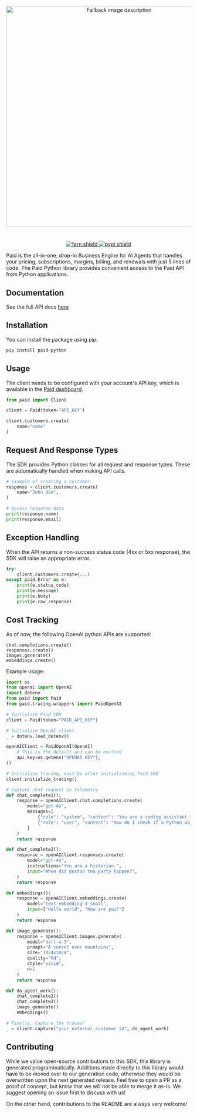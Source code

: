 <div align="center">
    <picture>
        <source media="(prefers-color-scheme: dark)" srcset="./assets/paid_light.svg" width=600>
        <source media="(prefers-color-scheme: light)" srcset="./assets/paid_dark.svg" width=600>
        <img alt="Fallback image description" src="./assets/paid_light.svg" width=600>
    </picture>
</div>

# 

<div align="center">
    <a href="https://buildwithfern.com?utm_source=github&utm_medium=github&utm_campaign=readme&utm_source=https%3A%2F%2Fgithub.com%2FAgentPaid%2Fpaid-python">
        <img src="https://img.shields.io/badge/%F0%9F%8C%BF-Built%20with%20Fern-brightgreen" alt="fern shield">
    </a>
    <a href="https://pypi.org/project/paid-python">
        <img src="https://img.shields.io/pypi/v/paid-python" alt="pypi shield">
    </a>
</div>

Paid is the all-in-one, drop-in Business Engine for AI Agents that handles your pricing, subscriptions, margins, billing, and renewals with just 5 lines of code. 
The Paid Python library provides convenient access to the Paid API from Python applications.

## Documentation

See the full API docs [here](https://paid.docs.buildwithfern.com/api-reference/api-reference/customers/list)

## Installation

You can install the package using pip:

```bash
pip install paid-python
```

## Usage

The client needs to be configured with your account's API key, which is available in the [Paid dashboard](https://app.paid.ai/agent-integration/api-keys). 

```python
from paid import Client

client = Paid(token="API_KEY")

client.customers.create(
    name="name"
)
```

## Request And Response Types

The SDK provides Python classes for all request and response types. These are automatically handled when making API calls.

```python
# Example of creating a customer
response = client.customers.create(
    name="John Doe",
)

# Access response data
print(response.name)
print(response.email)
```

## Exception Handling

When the API returns a non-success status code (4xx or 5xx response), the SDK will raise an appropriate error.

```python
try:
    client.customers.create(...)
except paid.Error as e:
    print(e.status_code)
    print(e.message)
    print(e.body)
    print(e.raw_response)
```

## Cost Tracking

As of now, the following OpenAI python APIs are supported:

```
chat.completions.create()
responses.create()
images.generate()
embeddings.create()
```

Example usage:

```python
import os
from openai import OpenAI
import dotenv
from paid import Paid
from paid.tracing.wrappers import PaidOpenAI

# Initialize Paid SDK
client = Paid(token="PAID_API_KEY")

# Initialize OpenAI client
_ = dotenv.load_dotenv()

openAIClient = PaidOpenAI(OpenAI(
    # This is the default and can be omitted
    api_key=os.getenv("OPENAI_KEY"),
))

# Initialize tracing, must be after initializeing Paid SKD
client.initialize_tracing()

# Capture chat request in telemetry
def chat_complete1():
    response = openAIClient.chat.completions.create(
        model="gpt-4o",
        messages=[
            {"role": "system", "content": "You are a coding assistant that talks like a pirate."},
            {"role": "user", "content": "How do I check if a Python object is an instance of a class?"}
        ]
    )
    return response

def chat_complete2():
    response = openAIClient.responses.create(
        model="gpt-4o",
        instructions="You are a historian.",
        input="When did Boston tea party happen?",
    )
    return response

def embeddings():
    response = openAIClient.embeddings.create(
        model="text-embedding-3-small",
        input=["Hello world", "How are you?"]
    )
    return response

def image_generate():
    response = openAIClient.images.generate(
        model="dall-e-3",
        prompt="A sunset over mountains",
        size="1024x1024",
        quality="hd",
        style="vivid",
        n=1
    )
    return response

def do_agent_work():
    chat_complete1()
    chat_complete2()
    image_generate()
    embeddings()

# Finally, Capture the traces!
_ = client.capture("your_external_customer_id", do_agent_work)
```


## Contributing

While we value open-source contributions to this SDK, this library is generated programmatically.
Additions made directly to this library would have to be moved over to our generation code,
otherwise they would be overwritten upon the next generated release. Feel free to open a PR as
a proof of concept, but know that we will not be able to merge it as-is. We suggest opening
an issue first to discuss with us!

On the other hand, contributions to the README are always very welcome!
